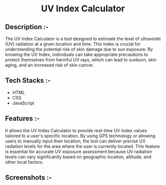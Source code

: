 # <p align="center">UV Index Calculator</p>

## Description :-

The UV Index Calculator is a tool designed to estimate the level of ultraviolet (UV) radiation at a given location and time. This index is crucial for understanding the potential risk of skin damage due to sun exposure. By knowing the UV Index, individuals can take appropriate precautions to protect themselves from harmful UV rays, which can lead to sunburn, skin aging, and an increased risk of skin cancer.

## Tech Stacks :-

- HTML
- CSS
- JavaScript

## Features :-

It allows the UV Index Calculator to provide real-time UV Index values tailored to a user's specific location. By using GPS technology or allowing users to manually input their location, the tool can deliver precise UV radiation levels for the area where the user is currently located. This feature is essential for accurate UV exposure assessment because UV radiation levels can vary significantly based on geographic location, altitude, and other local factors.

## Screenshots :-
